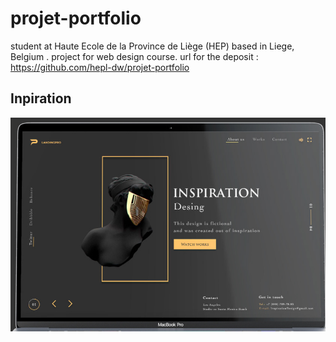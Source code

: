 # projet-portfolio
student at Haute Ecole de la Province de Liège (HEP) based in Liege, Belgium .
project for web design course.
url for the deposit : https://github.com/hepl-dw/projet-portfolio

## Inpiration 
![inspiration style de la page](img/couleurs.png)


